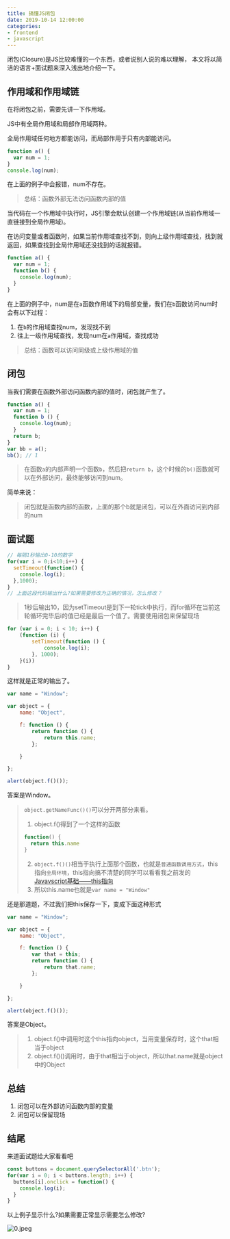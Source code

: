 ```yaml
---
title: 搞懂JS闭包
date: 2019-10-14 12:00:00
categories:
- frontend
- javascript
---
```


闭包(Closure)是JS比较难懂的一个东西，或者说别人说的难以理解， 本文将以简洁的语言+面试题来深入浅出地介绍一下。

## 作用域和作用域链

在将闭包之前，需要先讲一下作用域。

JS中有全局作用域和局部作用域两种。

全局作用域任何地方都能访问，而局部作用于只有内部能访问。

```javascript
function a() {
  var num = 1;
}
console.log(num);
```

在上面的例子中会报错，num不存在。

> 总结：函数外部无法访问函数内部的值

当代码在一个作用域中执行时，JS引擎会默认创建一个作用域链(从当前作用域一直链接到全局作用域)。

在访问变量或者函数时，如果当前作用域查找不到，则向上级作用域查找，找到就返回，如果查找到全局作用域还没找到的话就报错。

```javascript
function a() {
  var num = 1;
  function b() {
    console.log(num);
  }
}
```

在上面的例子中，num是在`a`函数作用域下的局部变量，我们在`b`函数访问num时会有以下过程：

1. 在`b`的作用域查找num，发现找不到
2. 往上一级作用域查找，发现num在`a`作用域，查找成功

> 总结：函数可以访问同级或上级作用域的值

## 闭包

当我们需要在函数外部访问函数内部的值时，闭包就产生了。

```javascript
function a() {
  var num = 1;
  function b () {
    console.log(num);
  }
  return b;
}
var bb = a();
bb(); // 1
```

> 在函数`a`的内部声明一个函数`b`，然后把`return b`，这个时候的`b()`函数就可以在外部访问，最终能够访问到num。

简单来说：

> 闭包就是函数内部的函数，上面的那个b就是闭包，可以在外面访问到内部的num

## 面试题

```javascript
// 每隔1秒输出0-10的数字
for(var i = 0;i<10;i++) {
  setTimeout(function() {
    console.log(i);
  },1000);
}
// 上面这段代码输出什么?如果需要修改为正确的情况，怎么修改？
```

> 1秒后输出10，因为setTimeout是到下一轮tick中执行，而for循环在当前这轮循环完毕后i的值已经是最后一个值了。需要使用闭包来保留现场

```javascript
for (var i = 0; i < 10; i++) {
    (function (i) {
        setTimeout(function () {
            console.log(i);
        }, 1000);
    }(i))
}
```

这样就是正常的输出了。

```javascript
var name = "Window";

var object = {
    name: "Object",

    f: function () {
        return function () {
            return this.name;
        };

    }

};

alert(object.f()());
```

答案是Window。

> `object.getNameFunc()()`可以分开两部分来看。
>
> 1. object.f()得到了一个这样的函数
>
> ```javascript
> function() {
>   return this.name
> }
> ```
> 2. `object.f()()`相当于执行上面那个函数，也就是`普通函数调用方式`，this指向`全局环境`，this指向搞不清楚的同学可以看看我之前发的[Javavscript基础——this指向](https://www.ddhigh.com/2019/09/27/javascript-this.html)
> 3. 所以this.name也就是`var name = "Window"`

还是那道题，不过我们把this保存一下，变成下面这种形式

```javascript
var name = "Window";

var object = {
    name: "Object",

    f: function () {
        var that = this;
        return function () {
            return that.name;
        };

    }

};

alert(object.f()());
```

答案是Object。

> 1. object.f()中调用时这个this指向object，当用变量保存时，这个that相当于object
> 2. object.f()()调用时，由于that相当于object，所以that.name就是object中的Object

## 总结

1. 闭包可以在外部访问函数内部的变量
2. 闭包可以保留现场

## 结尾

来道面试题给大家看看吧

```javascript
const buttons = document.querySelectorAll('.btn');
for(var i = 0; i < buttons.length; i++) {
  buttons[i].onclick = function() {
    console.log(i);
  }
}
```

以上例子显示什么?如果需要正常显示需要怎么修改?

![0.jpeg](https://static.ddhigh.com/blog/2019-10-14-103646.jpg)